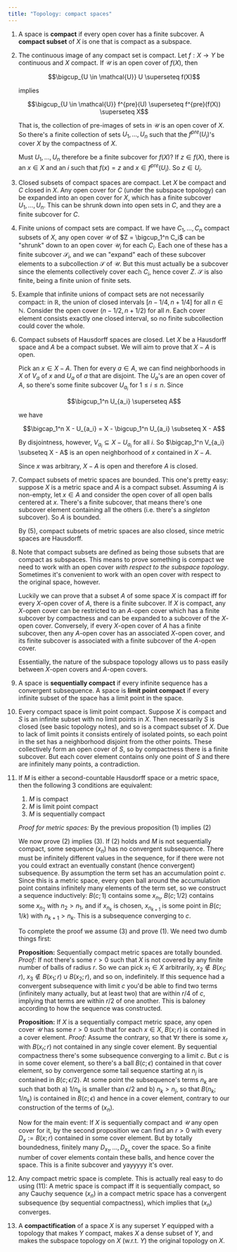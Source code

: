```yaml
---
title: "Topology: compact spaces"
---
```


1. A space is **compact** if every open cover has a finite subcover. A **compact subset** of $X$ is one that is compact as a subspace.

2. The continuous image of any compact set is compact. Let $f: X \to Y$ be continuous and $X$ compact. If $\mathcal{U}$ is an open cover of $f(X)$, then

    $$\bigcup_{U \in \mathcal{U}} U \superseteq f(X)$$

    implies

    $$\bigcup_{U \in \mathcal{U}} f^{pre}(U) \superseteq f^{pre}(f(X)) \superseteq X$$

    That is, the collection of pre-images of sets in $\mathcal{U}$ is an open cover of $X$. So there's a finite collection of sets $U_1, \ldots, U_n$ such that the $f^{pre}(U_i)$'s cover $X$ by the compactness of $X$.

    Must $U_1, \ldots, U_n$ therefore be a finite subcover for $f(X)$? If $z \in f(X)$, there is an $x \in X$ and an $i$ such that $f(x) = z$ and $x \in f^{pre}(U_i)$. So $z \in U_i$.

3. Closed subsets of compact spaces are compact. Let $X$ be compact and $C$ closed in $X$. Any open cover for $C$ (under the subspace topology) can be expanded into an open cover for $X$, which has a finite subcover $U_1, \ldots, U_n$. This can be shrunk down into open sets in $C$, and they are a finite subcover for $C$.

4. Finite unions of compact sets are compact. If we have $C_1, \ldots, C_n$ compact subsets of $X$, any open cover $\mathcal{U}$ of $Z = \bigcup_1^n C_i$ can be "shrunk" down to an open cover $\mathcal{U}_i$ for each $C_i$. Each one of these has a finite subcover $\mathcal{S}_i$, and we can "expand" each of these subcover elements to a subcollection $\mathcal{S}$ of $\mathcal{U}$. But this must actually be a subcover since the elements collectively cover each $C_i$, hence cover $Z$. $\mathcal{S}$ is also finite, being a finite union of finite sets.

5. Example that infinite unions of compact sets are not necessarily compact: in $\mathbb{R}$, the union of closed intervals $[n - 1/4, n + 1/4]$ for all $n \in \mathbb{N}$. Consider the open cover $(n - 1/2, n + 1/2)$ for all $n$. Each cover element consists exactly one closed interval, so no finite subcollection could cover the whole.

6. Compact subsets of Hausdorff spaces are closed. Let $X$ be a Hausdorff space and $A$ be a compact subset. We will aim to prove that $X - A$ is open.

    Pick an $x \in X - A$. Then for every $a \in A$, we can find neighborhoods in $X$ of $V_a$ of $x$ and $U_a$ of $a$ that are disjoint. The $U_a$'s are an open cover of $A$, so there's some finite subcover $U_{a_i}$ for $1 \leq i \leq n$. Since

    $$\bigcup_1^n U_{a_i} \superseteq A$$

    we have

    $$\bigcap_1^n X - U_{a_i} = X - \bigcup_1^n U_{a_i} \subseteq X - A$$

    By disjointness, however, $V_{a_i} \subseteq X - U_{a_i}$ for all $i$. So $\bigcap_1^n V_{a_i} \subseteq X - A$ is an open neighborhood of $x$ contained in $X - A$.

    Since $x$ was arbitrary, $X - A$ is open and therefore $A$ is closed.

7. Compact subsets of metric spaces are bounded. This one's pretty easy: suppose $X$ is a metric space and $A$ is a compact subset. Assuming $A$ is non-empty, let $x \in A$ and consider the open cover of all open balls centered at $x$. There's a finite subcover, that means there's one subcover element containing all the others (i.e. there's a *singleton* subcover). So $A$ is bounded.

    By (5), compact subsets of metric spaces are also closed, since metric spaces are Hausdorff.

8. Note that compact subsets are defined as being those subsets that are compact as subspaces. This means to prove something is compact we need to work with an open cover *with respect to the subspace topology*. Sometimes it's convenient to work with an open cover with respect to the original space, however.

    Luckily we can prove that a subset $A$ of some space $X$ is compact iff for every $X$-open cover of $A$, there is a finite subcover. If $X$ is compact, any $X$-open cover can be restricted to an $A$-open cover which has a finite subcover by compactness and can be expanded to a subcover of the $X$-open cover. Conversely, if every $X$-open cover of $A$ has a finite subcover, then any $A$-open cover has an associated $X$-open cover, and its finite subcover is associated with a finite subcover of the $A$-open cover.

    Essentially, the nature of the subspace topology allows us to pass easily between $X$-open covers and $A$-open covers.

9. A space is **sequentially compact** if every infinite sequence has a convergent subsequence. A space is **limit point compact** if every infinite subset of the space has a limit point in the space.

10. Every compact space is limit point compact. Suppose $X$ is compact and $S$ is an infinite subset with no limit points in $X$. Then necessarily $S$ is closed (see basic topology notes), and so is a compact subset of $X$. Due to lack of limit points it consists entirely of isolated points, so each point in the set has a neighborhood disjoint from the other points. These collectively form an open cover of $S$, so by compactness there is a finite subcover. But each cover element contains only one point of $S$ and there are infinitely many points, a contradiction.

11. If $M$ is either a second-countable Hausdorff space or a metric space, then the following 3 conditions are equivalent:

    1. $M$ is compact
    2. $M$ is limit point compact
    3. $M$ is sequentially compact

    *Proof for metric spaces:* By the previous proposition (1) implies (2)

    We now prove (2) implies (3). If (2) holds and $M$ is not sequentially compact, some sequence $(x_n)$ has no convergent subsequence. There must be infinitely different values in the sequence, for if there were not you could extract an eventually constant (hence convergent) subsequence. By assumption the term set has an accumulation point $c$. Since this is a metric space, every open ball around the accumulation point contains infinitely many elements of the term set, so we construct a sequence inductively: $B(c; 1)$ contains some $x_{n_1}$, $B(c; 1/2)$ contains some $x_{n_2}$ with $n_2 > n_1$, and if $x_{n_k}$ is chosen, $x_{n_{k+1}}$ is some point in $B(c; 1/k)$ with $n_{k+1} > n_k$. This is a subsequence converging to $c$.

    To complete the proof we assume (3) and prove (1). We need two dumb things first:

    **Proposition:** Sequentially compact metric spaces are totally bounded. *Proof:* If not there's some $r > 0$ such that $X$ is not covered by any finite number of balls of radius $r$. So we can pick $x_1 \in X$ arbitrarily, $x_2 \notin B(x_1; r)$, $x_3 \notin B(x_1; r) \cup B(x_2; r)$, and so on, indefinitely. If this sequence had a convergent subsequence with limit $c$ you'd be able to find two terms (infinitely many actually, but at least two) that are within $r/4$ of $c$, implying that terms are within $r/2$ of one another. This is baloney according to how the sequence was constructed.

    **Proposition:** If $X$ is a sequentially compact metric space, any open cover $\mathcal{U}$ has some $r > 0$ such that for each $x \in X$, $B(x; r)$ is contained in a cover element. *Proof:* Assume the contrary, so that $\forall r$ there is some $x_r$ with $B(x_r; r)$ not contained in any single cover element. By sequential compactness there's some subsequence converging to a limit $c$. But $c$ is in some cover element, so there's a ball $B(c; \epsilon)$ contained in that cover element, so by convergence some tail sequence starting at $n_j$ is contained in $B(c; \epsilon/2)$. At some point the subsequence's terms $n_k$ are such that both a) $1/n_k$ is smaller than $\epsilon/2$ and b) $n_k > n_j$, so that $B(n_k; 1/n_k)$ is contained in $B(c; \epsilon)$ and hence in a cover element, contrary to our construction of the terms of $(x_n)$.

    Now for the main event: If $X$ is sequentially compact and $\mathcal{U}$ any open cover for it, by the second proposition we can find an $r > 0$ with every $D_x := B(x; r)$ contained in some cover element. But by totally boundedness, finitely many $D_{x_1}, \ldots, D_{x_n}$ cover the space. So a finite number of cover elements contain these balls, and hence cover the space. This is a finite subcover and yayyyyy it's over.


12. Any compact metric space is complete. This is actually real easy to do using (11): A metric space is compact iff it is sequentially compact, so any Cauchy sequence $(x_n)$ in a compact metric space has a convergent subsequence (by sequential compactness), which implies that $(x_n)$ converges.

13. A **compactification** of a space $X$ is any superset $Y$ equipped with a topology that makes $Y$ compact, makes $X$ a dense subset of $Y$, and makes the subspace topology on $X$ (w.r.t. $Y$) the original topology on $X$.
